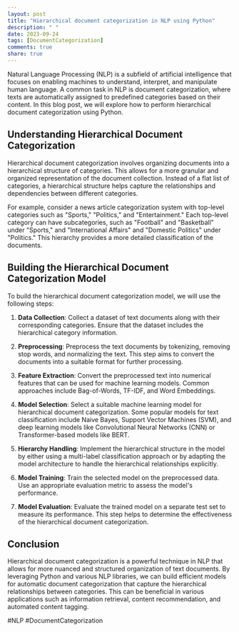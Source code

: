 ```yaml
---
layout: post
title: "Hierarchical document categorization in NLP using Python"
description: " "
date: 2023-09-24
tags: [DocumentCategorization]
comments: true
share: true
---
```


Natural Language Processing (NLP) is a subfield of artificial intelligence that focuses on enabling machines to understand, interpret, and manipulate human language. A common task in NLP is document categorization, where texts are automatically assigned to predefined categories based on their content. In this blog post, we will explore how to perform hierarchical document categorization using Python.

## Understanding Hierarchical Document Categorization

Hierarchical document categorization involves organizing documents into a hierarchical structure of categories. This allows for a more granular and organized representation of the document collection. Instead of a flat list of categories, a hierarchical structure helps capture the relationships and dependencies between different categories.

For example, consider a news article categorization system with top-level categories such as "Sports," "Politics," and "Entertainment." Each top-level category can have subcategories, such as "Football" and "Basketball" under "Sports," and "International Affairs" and "Domestic Politics" under "Politics." This hierarchy provides a more detailed classification of the documents.

## Building the Hierarchical Document Categorization Model

To build the hierarchical document categorization model, we will use the following steps:

1. **Data Collection**: Collect a dataset of text documents along with their corresponding categories. Ensure that the dataset includes the hierarchical category information.

2. **Preprocessing**: Preprocess the text documents by tokenizing, removing stop words, and normalizing the text. This step aims to convert the documents into a suitable format for further processing.

3. **Feature Extraction**: Convert the preprocessed text into numerical features that can be used for machine learning models. Common approaches include Bag-of-Words, TF-IDF, and Word Embeddings.

4. **Model Selection**: Select a suitable machine learning model for hierarchical document categorization. Some popular models for text classification include Naive Bayes, Support Vector Machines (SVM), and deep learning models like Convolutional Neural Networks (CNN) or Transformer-based models like BERT.

5. **Hierarchy Handling**: Implement the hierarchical structure in the model by either using a multi-label classification approach or by adapting the model architecture to handle the hierarchical relationships explicitly.

6. **Model Training**: Train the selected model on the preprocessed data. Use an appropriate evaluation metric to assess the model's performance.

7. **Model Evaluation**: Evaluate the trained model on a separate test set to measure its performance. This step helps to determine the effectiveness of the hierarchical document categorization.

## Conclusion

Hierarchical document categorization is a powerful technique in NLP that allows for more nuanced and structured organization of text documents. By leveraging Python and various NLP libraries, we can build efficient models for automatic document categorization that capture the hierarchical relationships between categories. This can be beneficial in various applications such as information retrieval, content recommendation, and automated content tagging.

#NLP #DocumentCategorization
